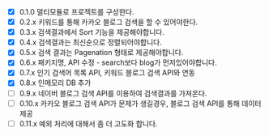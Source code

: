 - [x] 0.1.0 멀티모듈로 프로젝트를 구성한다.
- [x] 0.2.x 키워드를 통해 카카오 블로그 검색을 할 수 있어야한다.
- [x] 0.3.x 검색결과에서 Sort 기능을 제공해야합니다.
- [x] 0.4.x 검색결과는 최신순으로 정렬되어야합니다.
- [x] 0.5.x 검색 결과는 Pagenation 형태로 제공해야합니다.
- [x] 0.6.x 패키지명, API 수정 - search보다 blog가 먼저있어야합니다.
- [x] 0.7.x 인기 검색어 목록 API, 키워드 블로그 검색 API와 연동
- [x] 0.8.x 인메모리 DB 추가 
- [ ] 0.9.x 네이버 블로그 검색 API를 이용하여 검색결과를 가져온다.
- [ ] 0.10.x 카카오 블로그 검색 API가 문제가 생길경우, 블로그 검색 API를 통해 데이터 제공
- [ ] 0.11.x 예외 처리에 대해서 좀 더 고도화 합니다.
